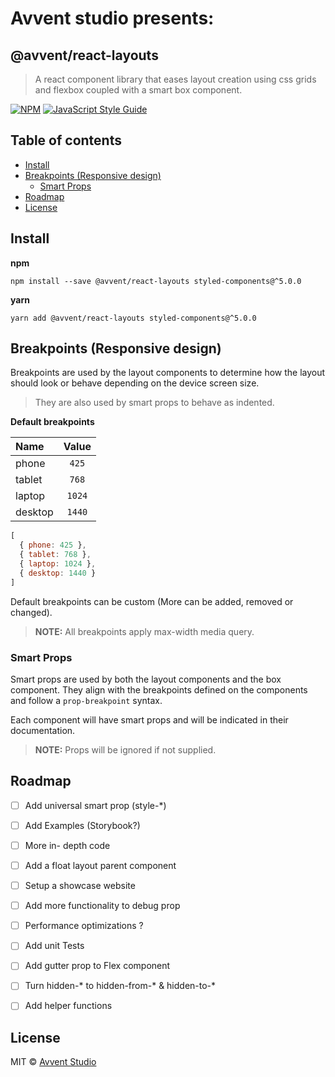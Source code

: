 # **Avvent studio** presents: <!-- omit in toc -->
## @avvent/react-layouts <!-- omit in toc -->

> A react component library that eases layout creation using css grids and flexbox coupled with a smart box component.

[![NPM](https://img.shields.io/npm/v/@avvent/react-layouts.svg)](https://www.npmjs.com/package/@avvent/react-layouts) [![JavaScript Style Guide](https://img.shields.io/badge/code_style-standard-brightgreen.svg)](https://standardjs.com)

## Table of contents <!-- omit in toc -->
- [Install](#install)
- [Breakpoints (Responsive design)](#breakpoints-responsive-design)
  - [Smart Props](#smart-props)
- [Roadmap](#roadmap)
- [License](#license)

## Install
**npm**
```bas
npm install --save @avvent/react-layouts styled-components@^5.0.0
```

**yarn**
```bas
yarn add @avvent/react-layouts styled-components@^5.0.0
```

## Breakpoints (Responsive design)
Breakpoints are used by the layout components to determine how the layout should look or behave depending on the device screen size.

> They are also used by  smart props to behave as indented.

**Default breakpoints**

| Name    | Value  |
| :------ | :----: |
| phone   | `425`  |
| tablet  | `768`  |
| laptop  | `1024` |
| desktop | `1440` |

```js
[
  { phone: 425 },
  { tablet: 768 },
  { laptop: 1024 },
  { desktop: 1440 }
]
```

Default breakpoints can be custom (More can be added, removed or changed).

> **NOTE:** All breakpoints apply max-width media query.

### Smart Props

Smart props are used by both the layout components and the box component. They align with the breakpoints defined on the components and follow a `prop-breakpoint` syntax.

Each component will have smart props and will be indicated in their documentation.

> **NOTE:** Props will be ignored if not supplied.



## Roadmap

- [ ] Add universal smart prop (style-*)
- [ ] Add Examples (Storybook?)
- [ ] More in- depth code
- [ ] Add a float layout parent component
- [ ] Setup a showcase website
- [ ] Add more functionality to debug prop
- [ ] Performance optimizations ?
- [ ] Add unit Tests
- [ ] Add gutter prop to Flex component
- [ ] Turn hidden-* to hidden-from-* & hidden-to-*
- [ ] Add helper functions


## License
MIT © [Avvent Studio](https://studio.avvent.io)
